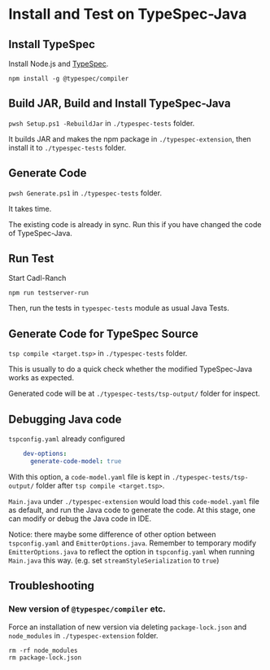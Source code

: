 # Install and Test on TypeSpec-Java

## Install TypeSpec

Install Node.js and [TypeSpec](https://github.com/microsoft/typespec/).

```shell
npm install -g @typespec/compiler
```

## Build JAR, Build and Install TypeSpec-Java

`pwsh Setup.ps1 -RebuildJar` in `./typespec-tests` folder.

It builds JAR and makes the npm package in `./typespec-extension`, then install it to `./typespec-tests` folder.

## Generate Code

`pwsh Generate.ps1` in `./typespec-tests` folder.

It takes time.

The existing code is already in sync. Run this if you have changed the code of TypeSpec-Java.

## Run Test

Start Cadl-Ranch

`npm run testserver-run`

Then, run the tests in `typespec-tests` module as usual Java Tests.

## Generate Code for TypeSpec Source

`tsp compile <target.tsp>` in `./typespec-tests` folder.

This is usually to do a quick check whether the modified TypeSpec-Java works as expected.

Generated code will be at `./typespec-tests/tsp-output/` folder for inspect.

## Debugging Java code

`tspconfig.yaml` already configured
```yaml
    dev-options:
      generate-code-model: true
```

With this option, a `code-model.yaml` file is kept in `./typespec-tests/tsp-output/` folder after `tsp compile <target.tsp>`.

`Main.java` under `./typespec-extension` would load this `code-model.yaml` file as default, and run the Java code to generate the code.
At this stage, one can modify or debug the Java code in IDE.

Notice: there maybe some difference of other option between `tspconfig.yaml` and `EmitterOptions.java`. Remember to temporary modify `EmitterOptions.java` to reflect the option in `tspconfig.yaml` when running `Main.java` this way. (e.g. set `streamStyleSerialization` to `true`)

## Troubleshooting

### New version of `@typespec/compiler` etc.

Force an installation of new version via deleting `package-lock.json` and `node_modules` in `./typespec-extension` folder.

```shell
rm -rf node_modules
rm package-lock.json
```
